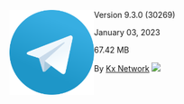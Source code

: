 [<img src="https://github.com/TelegramBeta/Telegram/blob/main/Assets/telegram.png" align="left" width="150px" height="auto"/>](https://github.com/TelegramOfficial/TelegramBeta) Version 9.3.0 (30269)

January 03,  2023

67.42 MB

By [Kx Network](https://github.com/ikx7a/KxNetwork) [<img src="https://github.com/TelegramOfficial/Premium/blob/main/assets/verified.png" width="10px" height="auto">](https://github.com/ikx7a)
